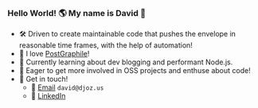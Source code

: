 ### Hello World! 🌎 My name is David 👋 

- 🛠️ Driven to create maintainable code that pushes the envelope in reasonable time frames, with the help of automation!
- 💖 I love [PostGraphile](https://www.graphile.org/postgraphile/)!
- 🌱 Currently learning about dev blogging and performant Node.js.
- 👯 Eager to get more involved in OSS projects and enthuse about code!
- 📡 Get in touch!
  - 📧 [Email](mailto:david@djoz.us) `david@djoz.us`
  - 🏢 [LinkedIn](https://www.linkedin.com/in/djoz/)
<!--
**Unit2795/Unit2795** is a ✨ _special_ ✨ repository because its `README.md` (this file) appears on your GitHub profile.

Here are some ideas to get you started:

- 🔭 I’m currently working on ...
- 🌱 I’m currently learning ...
- 👯 I’m looking to collaborate on ...
- 🤔 I’m looking for help with ...
- 💬 Ask me about ...
- 📫 How to reach me: ...
 ...
- ⚡ Fun fact: ...
-->

